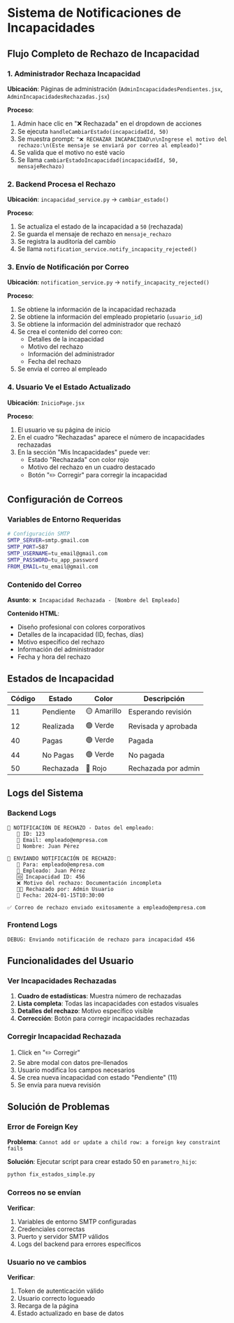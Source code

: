 # Sistema de Notificaciones de Incapacidades

## Flujo Completo de Rechazo de Incapacidad

### 1. Administrador Rechaza Incapacidad

**Ubicación**: Páginas de administración (`AdminIncapacidadesPendientes.jsx`, `AdminIncapacidadesRechazadas.jsx`)

**Proceso**:
1. Admin hace clic en "❌ Rechazada" en el dropdown de acciones
2. Se ejecuta `handleCambiarEstado(incapacidadId, 50)`
3. Se muestra prompt: `"❌ RECHAZAR INCAPACIDAD\n\nIngrese el motivo del rechazo:\n(Este mensaje se enviará por correo al empleado)"`
4. Se valida que el motivo no esté vacío
5. Se llama `cambiarEstadoIncapacidad(incapacidadId, 50, mensajeRechazo)`

### 2. Backend Procesa el Rechazo

**Ubicación**: `incapacidad_service.py` → `cambiar_estado()`

**Proceso**:
1. Se actualiza el estado de la incapacidad a `50` (rechazada)
2. Se guarda el mensaje de rechazo en `mensaje_rechazo`
3. Se registra la auditoría del cambio
4. Se llama `notification_service.notify_incapacity_rejected()`

### 3. Envío de Notificación por Correo

**Ubicación**: `notification_service.py` → `notify_incapacity_rejected()`

**Proceso**:
1. Se obtiene la información de la incapacidad rechazada
2. Se obtiene la información del empleado propietario (`usuario_id`)
3. Se obtiene la información del administrador que rechazó
4. Se crea el contenido del correo con:
   - Detalles de la incapacidad
   - Motivo del rechazo
   - Información del administrador
   - Fecha del rechazo
5. Se envía el correo al empleado

### 4. Usuario Ve el Estado Actualizado

**Ubicación**: `InicioPage.jsx`

**Proceso**:
1. El usuario ve su página de inicio
2. En el cuadro "Rechazadas" aparece el número de incapacidades rechazadas
3. En la sección "Mis Incapacidades" puede ver:
   - Estado "Rechazada" con color rojo
   - Motivo del rechazo en un cuadro destacado
   - Botón "✏️ Corregir" para corregir la incapacidad

## Configuración de Correos

### Variables de Entorno Requeridas

```bash
# Configuración SMTP
SMTP_SERVER=smtp.gmail.com
SMTP_PORT=587
SMTP_USERNAME=tu_email@gmail.com
SMTP_PASSWORD=tu_app_password
FROM_EMAIL=tu_email@gmail.com
```

### Contenido del Correo

**Asunto**: `❌ Incapacidad Rechazada - [Nombre del Empleado]`

**Contenido HTML**:
- Diseño profesional con colores corporativos
- Detalles de la incapacidad (ID, fechas, días)
- Motivo específico del rechazo
- Información del administrador
- Fecha y hora del rechazo

## Estados de Incapacidad

| Código | Estado | Color | Descripción |
|--------|--------|-------|-------------|
| 11 | Pendiente | 🟡 Amarillo | Esperando revisión |
| 12 | Realizada | 🟢 Verde | Revisada y aprobada |
| 40 | Pagas | 🟢 Verde | Pagada |
| 44 | No Pagas | 🟢 Verde | No pagada |
| 50 | Rechazada | 🔴 Rojo | Rechazada por admin |

## Logs del Sistema

### Backend Logs

```
📧 NOTIFICACIÓN DE RECHAZO - Datos del empleado:
   👤 ID: 123
   📧 Email: empleado@empresa.com
   👤 Nombre: Juan Pérez

📧 ENVIANDO NOTIFICACIÓN DE RECHAZO:
   📧 Para: empleado@empresa.com
   👤 Empleado: Juan Pérez
   🆔 Incapacidad ID: 456
   ❌ Motivo del rechazo: Documentación incompleta
   👨‍💼 Rechazado por: Admin Usuario
   📅 Fecha: 2024-01-15T10:30:00

✅ Correo de rechazo enviado exitosamente a empleado@empresa.com
```

### Frontend Logs

```
DEBUG: Enviando notificación de rechazo para incapacidad 456
```

## Funcionalidades del Usuario

### Ver Incapacidades Rechazadas

1. **Cuadro de estadísticas**: Muestra número de rechazadas
2. **Lista completa**: Todas las incapacidades con estados visuales
3. **Detalles del rechazo**: Motivo específico visible
4. **Corrección**: Botón para corregir incapacidades rechazadas

### Corregir Incapacidad Rechazada

1. Click en "✏️ Corregir"
2. Se abre modal con datos pre-llenados
3. Usuario modifica los campos necesarios
4. Se crea nueva incapacidad con estado "Pendiente" (11)
5. Se envía para nueva revisión

## Solución de Problemas

### Error de Foreign Key

**Problema**: `Cannot add or update a child row: a foreign key constraint fails`

**Solución**: Ejecutar script para crear estado 50 en `parametro_hijo`:
```bash
python fix_estados_simple.py
```

### Correos no se envían

**Verificar**:
1. Variables de entorno SMTP configuradas
2. Credenciales correctas
3. Puerto y servidor SMTP válidos
4. Logs del backend para errores específicos

### Usuario no ve cambios

**Verificar**:
1. Token de autenticación válido
2. Usuario correcto logueado
3. Recarga de la página
4. Estado actualizado en base de datos
